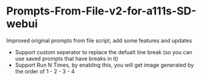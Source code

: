 # Prompts-From-File-v2-for-a111s-SD-webui
Improved original prompts from file script, add some features and updates
- Support custom seperator to replace the defualt line break (so you can use saved prompts that have breaks in it)
- Support Run N Times, by enabling this, you will get image generated by the order of 1 - 2 - 3 - 4
